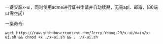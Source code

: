 一键安装x-ui，同时使用acme进行证书申请并自动续期，无需api、邮箱，(80端口需空闲)

一条命令:
```
wget https://raw.githubusercontent.com/Jerry-Young-23/x-ui/main/x-ui.sh && chmod +x ./x-ui.sh && . ./x-ui.sh
```
